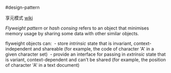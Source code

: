 #design-pattern 

享元模式 [wiki](https://en.wikipedia.org/wiki/Flyweight_pattern)


_Flyweight pattern_ or _hash consing_ refers to an object that minimises memory usage by sharing some data with other similar objects.

flyweight objects can:
 - store _intrinsic_ state that is invariant, context-independent and shareable (for example, the code of character 'A' in a given character set)
 - provide an interface for passing in _extrinsic_ state that is variant, context-dependent and can't be shared (for example, the position of character 'A' in a text document)



